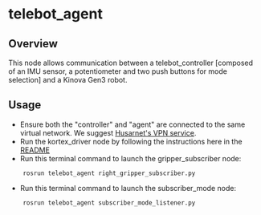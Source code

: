 # telebot_agent

## Overview

This node allows communication between a telebot_controller [composed of an IMU sensor, a potentiometer and two push buttons for mode selection] and a Kinova Gen3 robot.

## Usage

* Ensure both the "controller" and "agent" are connected to the same virtual network. We suggest [Husarnet's VPN service](https://husarion.com/tutorials/ros-tutorials/6-robot-network/).
* Run the kortex_driver node by following the instructions here in the [README](/kortex_driver)
* Run this terminal command to launch the gripper_subscriber node:
```
    rosrun telebot_agent right_gripper_subscriber.py
```
* Run this terminal command to launch the subscriber_mode node:
```
    rosrun telebot_agent subscriber_mode_listener.py
```
  
